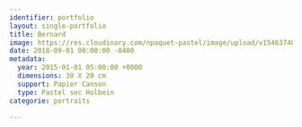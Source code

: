 ```yaml
---
identifier: portfolio
layout: single-portfolio
title: Bernard
image: https://res.cloudinary.com/npaquet-pastel/image/upload/v1546374803/Bernard-pastel-2015-20-X-30-cm.jpg
date: 2018-09-01 00:00:00 -0400
metadata:
  year: 2015-01-01 05:00:00 +0000
  dimensions: 30 X 20 cm
  support: Papier Canson
  type: Pastel sec Holbein
categorie: portraits

---
```

